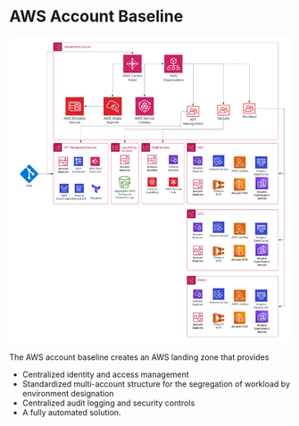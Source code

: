 # AWS Account Baseline
![](./assets/arc_landing_zone.png)

The AWS account baseline creates an AWS landing zone that provides

- Centralized identity and access management
- Standardized multi-account structure for the segregation of workload by environment designation
- Centralized audit logging and security controls
- A fully automated solution.
